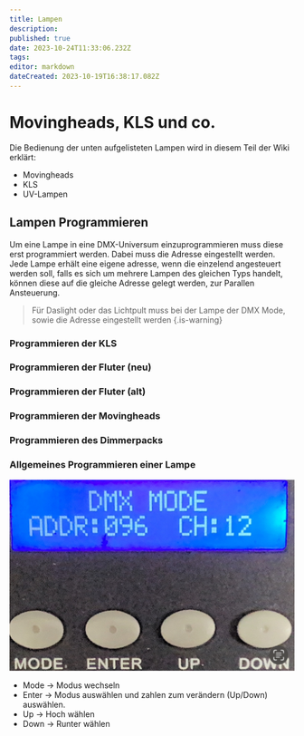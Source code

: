 ```yaml
---
title: Lampen
description: 
published: true
date: 2023-10-24T11:33:06.232Z
tags: 
editor: markdown
dateCreated: 2023-10-19T16:38:17.082Z
---
```


# Movingheads, KLS und co.
Die Bedienung der unten aufgelisteten Lampen wird in diesem Teil der Wiki erklärt:
- Movingheads
- KLS
- UV-Lampen

## Lampen Programmieren 
Um eine Lampe in eine DMX-Universum einzuprogrammieren muss diese erst programmiert werden. Dabei muss die Adresse eingestellt werden. Jede Lampe erhält eine eigene adresse, wenn die einzelend angesteuert werden soll, falls es sich um mehrere Lampen des gleichen Typs handelt, können diese auf die gleiche Adresse gelegt werden, zur Parallen Ansteuerung.

> Für Daslight oder das Lichtpult muss bei der Lampe der DMX Mode, sowie die Adresse eingestellt werden
{.is-warning}

### Programmieren der KLS 


### Programmieren der Fluter (neu)

### Programmieren der Fluter (alt)

### Programmieren der Movingheads

### Programmieren des Dimmerpacks

### Allgemeines Programmieren einer Lampe
![img_2236.jpeg](/img_2236.jpeg)
- Mode -> Modus wechseln
- Enter -> Modus auswählen und zahlen zum verändern (Up/Down) auswählen.
- Up -> Hoch wählen
- Down -> Runter wählen
